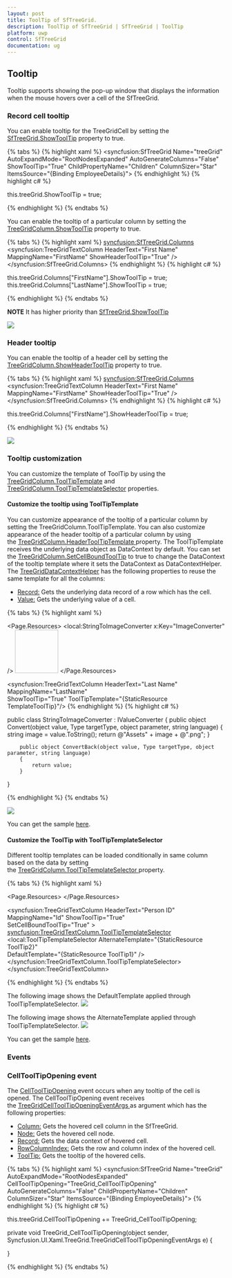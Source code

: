 ```yaml
---
layout: post
title: ToolTip of SfTreeGrid.
description: ToolTip of SfTreeGrid | SfTreeGrid | ToolTip 
platform: uwp
control: SfTreeGrid
documentation: ug
---
```



## Tooltip

Tooltip supports showing the pop-up window that displays the information when the mouse hovers over a cell of the SfTreeGrid.

### Record cell tooltip

You can enable tooltip for the TreeGridCell by setting the [SfTreeGrid.ShowToolTip](http://help.syncfusion.com/cr/cref_files/uwp/Syncfusion.SfGrid.UWP~Syncfusion.UI.Xaml.Grid.SfGridBase~ShowToolTip.html# "") property to true.

{% tabs %}
{% highlight xaml %}
<syncfusion:SfTreeGrid Name="treeGrid" 
                       AutoExpandMode="RootNodesExpanded"
                       AutoGenerateColumns="False" 
                       ShowToolTip="True"
                       ChildPropertyName="Children"
                       ColumnSizer="Star"
                       ItemsSource="{Binding EmployeeDetails}">
{% endhighlight %}
{% highlight c# %}

this.treeGrid.ShowToolTip = true;

{% endhighlight %}
{% endtabs %}

You can enable the tooltip of a particular column by setting the [TreeGridColumn.ShowToolTip](http://help.syncfusion.com/cr/cref_files/uwp/Syncfusion.SfGrid.UWP~Syncfusion.UI.Xaml.Grid.GridColumnBase~ShowToolTip.html# "") property to true.

{% tabs %}
{% highlight xaml %}
<syncfusion:SfTreeGrid.Columns>
        <syncfusion:TreeGridTextColumn HeaderText="First Name" 
                                       MappingName="FirstName" 
                                       ShowHeaderToolTip="True" />
 </syncfusion:SfTreeGrid.Columns>
{% endhighlight %}
{% highlight c# %}

this.treeGrid.Columns["FirstName"].ShowToolTip = true;
this.treeGrid.Columns["LastName"].ShowToolTip = true;

{% endhighlight %}
{% endtabs %}

**NOTE**
It has higher priority than [SfTreeGrid.ShowToolTip](http://help.syncfusion.com/cr/cref_files/uwp/Syncfusion.SfGrid.UWP~Syncfusion.UI.Xaml.Grid.SfGridBase~ShowToolTip.html# "")

![](ToolTip_images/ToolTip_img1.png)

### Header tooltip

You can enable the tooltip of a header cell by setting the [TreeGridColumn.ShowHeaderToolTip](https://help.syncfusion.com/cr/uwp/Syncfusion.UI.Xaml.Grid.GridColumnBase.html#Syncfusion_UI_Xaml_Grid_GridColumnBase_ShowHeaderToolTip) property to true.


{% tabs %}
{% highlight xaml %}
<syncfusion:SfTreeGrid.Columns>
                <syncfusion:TreeGridTextColumn 
                                     HeaderText="First Name" 
                                     MappingName="FirstName" 
                                     ShowHeaderToolTip="True" />
</syncfusion:SfTreeGrid.Columns>
{% endhighlight %}
{% highlight c# %}

this.treeGrid.Columns["FirstName"].ShowHeaderToolTip = true;

{% endhighlight %}
{% endtabs %}

![](Tooltip_images/ToolTip_img2.png)

### Tooltip customization

You can customize the template of ToolTip by using the [TreeGridColumn.ToolTipTemplate](https://help.syncfusion.com/cr/uwp/Syncfusion.UI.Xaml.Grid.GridColumnBase.html#Syncfusion_UI_Xaml_Grid_GridColumnBase_ToolTipTemplate) and [TreeGridColumn.ToolTipTemplateSelector](https://help.syncfusion.com/cr/uwp/Syncfusion.UI.Xaml.Grid.GridColumnBase.html#Syncfusion_UI_Xaml_Grid_GridColumnBase_ToolTipTemplateSelector) properties. 

#### Customize the tooltip using ToolTipTemplate

You can customize appearance of the tooltip of a particular column by setting the TreeGridColumn.ToolTipTemplate. You can also customize appearance of the header tooltip of a particular column by using the [TreeGridColumn.HeaderToolTipTemplate ](http://help.syncfusion.com/cr/cref_files/uwp/Syncfusion.SfGrid.UWP~Syncfusion.UI.Xaml.Grid.GridColumnBase~HeaderToolTipTemplate.html# "")property.
The ToolTipTemplate receives the underlying data object as DataContext by default. You can set the [TreeGridColumn.SetCellBoundToolTip](https://help.syncfusion.com/cr/uwp/Syncfusion.UI.Xaml.Grid.GridColumnBase.html#Syncfusion_UI_Xaml_Grid_GridColumnBase_SetCellBoundToolTip) to true to change the DataContext of the tooltip template where it sets the DataContext as DataContextHelper. The [TreeGridDataContextHelper](https://help.syncfusion.com/cr/uwp/Syncfusion.UI.Xaml.TreeGrid.Cells.TreeGridDataContextHelper.html# "") has the following properties to reuse the same template for all the columns:
* [Record:](https://help.syncfusion.com/cr/uwp/Syncfusion.UI.Xaml.Grid.Cells.DataContextHelper.html#Syncfusion_UI_Xaml_Grid_Cells_DataContextHelper_Record) Gets the underlying data record of a row which has the cell.
* [Value:](https://help.syncfusion.com/cr/uwp/Syncfusion.UI.Xaml.Grid.Cells.DataContextHelper.html#Syncfusion_UI_Xaml_Grid_Cells_DataContextHelper_Value) Gets the underlying value of a cell.

{% tabs %}
{% highlight xaml %}

<Page.Resources>
        <local:StringToImageConverter x:Key="ImageConverter" />
        <DataTemplate x:Key="TemplateToolTip">
            <Image Height="100" Width="100" Source="{Binding LastName, Converter= {StaticResource ImageConverter}}" />
        </DataTemplate>
 </Page.Resources>

<syncfusion:TreeGridTextColumn HeaderText="Last Name"
                               MappingName="LastName"  
                               ShowToolTip="True" 
                               ToolTipTemplate="{StaticResource TemplateToolTip}"/>
{% endhighlight %}
{% highlight c# %}

public class StringToImageConverter : IValueConverter
{
       public object Convert(object value, Type targetType, object parameter, string language)
        {
            string image = value.ToString();
            return @"Assets\" + image + @".png";
        }

        public object ConvertBack(object value, Type targetType, object parameter, string language)
        {
            return value;
        }
}

{% endhighlight %}
{% endtabs %}

![](ToolTip_images/ToolTip_img3.png)

You can get the sample [here](http://www.syncfusion.com/downloads/support/directtrac/general/ze/ToolTipTemplateDemo298673222.zip# "").

#### Customize the ToolTip with ToolTipTemplateSelector

Different tooltip templates can be loaded conditionally in same column based on the data by setting the [TreeGridColumn.ToolTipTemplateSelector ](http://help.syncfusion.com/cr/cref_files/uwp/Syncfusion.SfGrid.UWP~Syncfusion.UI.Xaml.Grid.GridColumnBase~ToolTipTemplateSelector.html# "")property.

{% tabs %}
{% highlight xaml %}

<Page.Resources>
        <DataTemplate x:Key="ToolTip1">
            <Grid>
                <TextBlock Text="{Binding Record.Id}" FontWeight="Bold" Foreground="Red" />
            </Grid>
        </DataTemplate>
        <DataTemplate x:Key="ToolTip2">
            <Grid>
                <TextBlock Text="{Binding Record.Id}" FontWeight="Bold" Foreground="Green"/>
            </Grid>
        </DataTemplate>
 </Page.Resources>
 
<syncfusion:TreeGridTextColumn  HeaderText="Person ID" 
                                MappingName="Id"
                                ShowToolTip="True"  
                                SetCellBoundToolTip="True" >
     <syncfusion:TreeGridTextColumn.ToolTipTemplateSelector>
         <local:ToolTipTemplateSelector  AlternateTemplate="{StaticResource ToolTip2}"  
                            DefaultTemplate="{StaticResource ToolTip1}" />
      </syncfusion:TreeGridTextColumn.ToolTipTemplateSelector>
</syncfusion:TreeGridTextColumn>

{% endhighlight %}
{% endtabs %}

The following image shows the DefaultTemplate applied through ToolTipTemplateSelector.
![](ToolTip_images/ToolTip_img4.png)

The following image shows the AlternateTemplate applied through  ToolTipTemplateSelector.
![](ToolTip_images/ToolTip_img5.png)

You can get the sample [here](http://www.syncfusion.com/downloads/support/directtrac/general/ze/ToolTipTemplateSelectorDemo-651257281.zip# "").

### Events

### CellToolTipOpening event

The [CellToolTipOpening ](https://help.syncfusion.com/cr/uwp/Syncfusion.UI.Xaml.TreeGrid.SfTreeGrid.html)event occurs when any tooltip of the cell is opened. The CellToolTipOpening event receives the [TreeGridCellToolTipOpeningEventArgs ](https://help.syncfusion.com/cr/uwp/Syncfusion.UI.Xaml.TreeGrid.TreeGridCellToolTipOpeningEventArgs.html# "")as argument which has the following properties:
* [Column:](https://help.syncfusion.com/cr/uwp/Syncfusion.UI.Xaml.Grid.CellToolTipOpeningEventArgs.html#Syncfusion_UI_Xaml_Grid_CellToolTipOpeningEventArgs_Column) Gets the hovered cell column in the SfTreeGrid.
* [Node:](https://help.syncfusion.com/cr/uwp/Syncfusion.UI.Xaml.TreeGrid.TreeGridCellToolTipOpeningEventArgs.html#Syncfusion_UI_Xaml_TreeGrid_TreeGridCellToolTipOpeningEventArgs_Node) Gets the hovered cell node.
* [Record:](https://help.syncfusion.com/cr/uwp/Syncfusion.UI.Xaml.Grid.CellToolTipOpeningEventArgs.html#Syncfusion_UI_Xaml_Grid_CellToolTipOpeningEventArgs_Record) Gets the data context of hovered cell.
* [RowColumnIndex:](https://help.syncfusion.com/cr/uwp/Syncfusion.UI.Xaml.Grid.CellToolTipOpeningEventArgs.html#Syncfusion_UI_Xaml_Grid_CellToolTipOpeningEventArgs_RowColumnIndex) Gets the row and column index of the hovered cell.
* [ToolTip:](https://help.syncfusion.com/cr/uwp/Syncfusion.UI.Xaml.Grid.CellToolTipOpeningEventArgs.html#Syncfusion_UI_Xaml_Grid_CellToolTipOpeningEventArgs_ToolTip) Gets the tooltip of the hovered cells.

{% tabs %}
{% highlight xaml %}
<syncfusion:SfTreeGrid Name="treeGrid" 
                       AutoExpandMode="RootNodesExpanded"
                       CellToolTipOpening="TreeGrid_CellToolTipOpening"
                       AutoGenerateColumns="False" 
                       ChildPropertyName="Children"
                       ColumnSizer="Star"
                       ItemsSource="{Binding EmployeeDetails}">
{% endhighlight %}
{% highlight c# %}

this.treeGrid.CellToolTipOpening += TreeGrid_CellToolTipOpening;

private void TreeGrid_CellToolTipOpening(object sender, Syncfusion.UI.Xaml.TreeGrid.TreeGridCellToolTipOpeningEventArgs e)
{

}

{% endhighlight %}
{% endtabs %}
